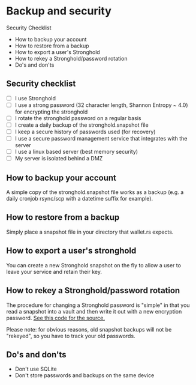 # Backup and security

Security Checklist

- How to backup your account
- How to restore from a backup
- How to export a user's Stronghold
- How to rekey a Stronghold/password rotation
- Do's and don'ts

## Security checklist

- [ ] I use Stronghold
- [ ] I use a strong password (32 character length, Shannon Entropy ~ 4.0) for encrypting the stronghold
- [ ] I rotate the stronghold password on a regular basis
- [ ] I create a daily backup of the stronghold.snapshot file
- [ ] I keep a secure history of passwords used (for recovery)
- [ ] I use a secure password management service that integrates with the server
- [ ] I use a linux based server (best memory security)
- [ ] My server is isolated behind a DMZ

## How to backup your account

A simple copy of the stronghold.snapshot file works as a backup (e.g. a daily cronjob rsync/scp with a datetime suffix for example).

## How to restore from a backup

Simply place a snapshot file in your directory that wallet.rs expects.

## How to export a user's stronghold

You can create a new Stronghold snapshot on the fly to allow a user to leave your service and retain their key.

## How to rekey a Stronghold/password rotation

The procedure for changing a Stronghold password is "simple" in that you read a snapshot into a vault and then write it out with a new encryption password. [See this code for the source.](https://github.com/iotaledger/wallet.rs/blob/d1b8893d73aae35dfcf7c5c8006e2177988d25d0/src/stronghold.rs#L436-L451)

Please note: for obvious reasons, old snapshot backups will not be "rekeyed", so you have to track your old passwords. 

## Do's and don'ts

- Don't use SQLite
- Don't store passwords and backups on the same device